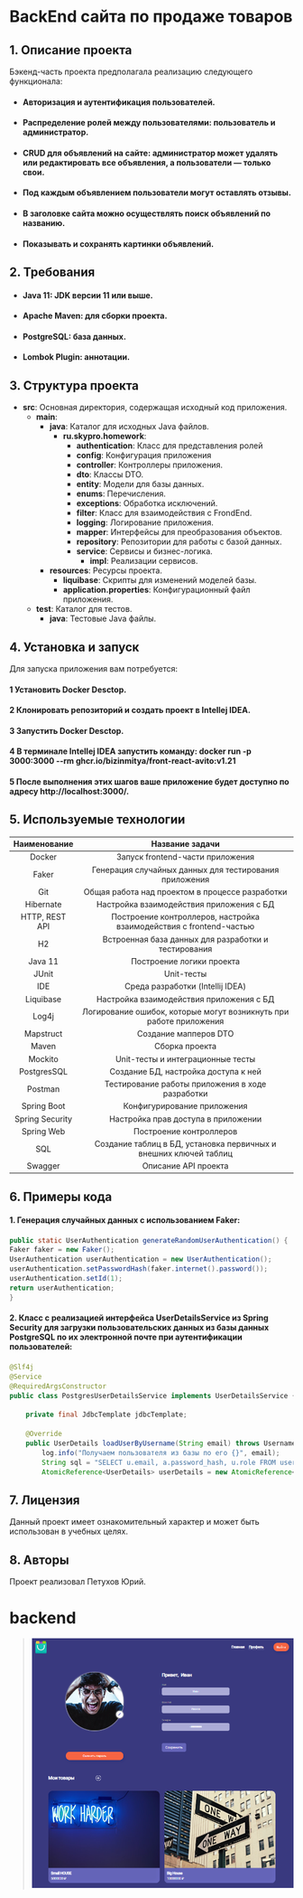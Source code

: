BackEnd сайта по продаже товаров
=======

## 1. Описание проекта

Бэкенд-часть проекта предполагала реализацию следующего функционала:

* #### Авторизация и аутентификация пользователей.
* #### Распределение ролей между пользователями: пользователь и администратор.
* #### CRUD для объявлений на сайте: администратор может удалять или редактировать все объявления, а пользователи — только свои.
* #### Под каждым объявлением пользователи могут оставлять отзывы.
* #### В заголовке сайта можно осуществлять поиск объявлений по названию.
* #### Показывать и сохранять картинки объявлений.

## 2. Требования 

* #### Java 11: JDK версии 11 или выше.
* #### Apache Maven: для сборки проекта.
* #### PostgreSQL: база данных.
* #### Lombok Plugin: аннотации.

## 3. Структура проекта 

- **src**: Основная директория, содержащая исходный код приложения.
    - **main**:
        - **java**: Каталог для исходных Java файлов.
            - **ru.skypro.homework**:
                - **authentication**: Класс для представления ролей
                - **config**: Конфигурация приложения
                - **controller**: Контроллеры приложения.
                - **dto**: Классы DTO.
                - **entity**: Модели для базы данных.
                - **enums**: Перечисления.
                - **exceptions**: Обработка исключений.
                - **filter**: Класс для взаимодействия с FrondEnd.
                - **logging**: Логирование приложения.
                - **mapper**: Интерфейсы для преобразования объектов.
                - **repository**: Репозитории для работы с базой данных.
                - **service**: Сервисы и бизнес-логика.
                    - **impl**: Реализации сервисов.
        - **resources**: Ресурсы проекта.
            - **liquibase**: Скрипты для изменений моделей базы.
            - **application.properties**: Конфигурационный файл приложения.
    - **test**: Каталог для тестов.
        - **java**: Тестовые Java файлы.

## 4. Установка и запуск 

Для запуска приложения вам потребуется:

#### 1 Установить Docker Desctop.
#### 2 Клонировать репозиторий и создать проект в Intellej IDEA.
#### 3 Запустить Docker Desctop.
#### 4 В терминале Intellej IDEA запустить команду: docker run -p 3000:3000 --rm ghcr.io/bizinmitya/front-react-avito:v1.21
#### 5 После выполнения этих шагов ваше приложение будет доступно по адресу http://localhost:3000/.

## 5. Используемые технологии 

|  Наименование   |                           Название задачи                           |
|:---------------:|:-------------------------------------------------------------------:|
|     Docker      |                  Запуск frontend-части приложения                   |
|      Faker      |       Генерация случайных данных для тестирования приложения        |
|       Git       |           Общая работа над проектом в процессе разработки           |
|    Hibernate    |              Настройка взаимодействия приложения с БД               |
| HTTP, REST API  | Построение контроллеров, настройка взаимодействия с frontend-частью |
|       H2        |        Встроенная база данных для разработки и тестирования         |
|     Java 11     |                      Построение логики проекта                      |
|      JUnit      |                             Unit-тесты                              |
|       IDE       |                  Среда разработки (Intellij IDEA)                   |
|    Liquibase    |              Настройка взаимодействия приложения с БД               |
|      Log4j      | Логирование ошибок, которые могут возникнуть при работе приложения  |
|    Mapstruct    |                        Создание мапперов DTO                        |
|      Maven      |                           Сборка проекта                            |
|     Mockito     |                  Unit-тесты и интеграционные тесты                  |
|   PostgresSQL   |                Создание БД, настройка доступа к ней                 |
|     Postman     |          Тестирование работы приложения в ходе разработки           |
|   Spring Boot   |                     Конфигурирование приложения                     |
| Spring Security |                 Настройка прав доступа в приложении                 |
|   Spring Web    |                       Построение контроллеров                       |
|       SQL       |  Создание таблиц в БД, установка первичных и внешних ключей таблиц  |
|     Swagger     |                        Описание API проекта                         |

## 6. Примеры кода 
#### 1. Генерация случайных данных с использованием Faker:

```java
public static UserAuthentication generateRandomUserAuthentication() {
Faker faker = new Faker();
UserAuthentication userAuthentication = new UserAuthentication();
userAuthentication.setPasswordHash(faker.internet().password());
userAuthentication.setId(1);
return userAuthentication;
}
```
#### 2. Класс с реализацией интерфейса UserDetailsService из Spring Security для загрузки пользовательских данных из базы данных PostgreSQL по их электронной почте при аутентификации пользователей:

```java
@Slf4j
@Service
@RequiredArgsConstructor
public class PostgresUserDetailsService implements UserDetailsService {

    private final JdbcTemplate jdbcTemplate;

    @Override
    public UserDetails loadUserByUsername(String email) throws UsernameNotFoundException {
        log.info("Получаем пользователя из базы по его {}", email);
        String sql = "SELECT u.email, a.password_hash, u.role FROM users u JOIN authentications a ON u.id = a.id WHERE u.email = ?";
        AtomicReference<UserDetails> userDetails = new AtomicReference<>();
```

## 7. Лицензия 

Данный проект имеет ознакомительный характер и может быть использован в учебных целях.

## 8. Авторы 

Проект реализовал Петухов Юрий.
# backend
> ![img.png](img.png)
